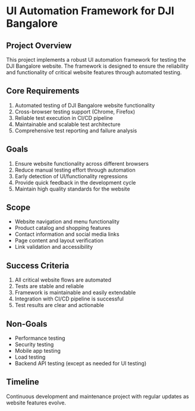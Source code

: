 # UI Automation Framework for DJI Bangalore

## Project Overview
This project implements a robust UI automation framework for testing the DJI Bangalore website. The framework is designed to ensure the reliability and functionality of critical website features through automated testing.

## Core Requirements
1. Automated testing of DJI Bangalore website functionality
2. Cross-browser testing support (Chrome, Firefox)
3. Reliable test execution in CI/CD pipeline
4. Maintainable and scalable test architecture
5. Comprehensive test reporting and failure analysis

## Goals
1. Ensure website functionality across different browsers
2. Reduce manual testing effort through automation
3. Early detection of UI/functionality regressions
4. Provide quick feedback in the development cycle
5. Maintain high quality standards for the website

## Scope
- Website navigation and menu functionality
- Product catalog and shopping features
- Contact information and social media links
- Page content and layout verification
- Link validation and accessibility

## Success Criteria
1. All critical website flows are automated
2. Tests are stable and reliable
3. Framework is maintainable and easily extendable
4. Integration with CI/CD pipeline is successful
5. Test results are clear and actionable

## Non-Goals
- Performance testing
- Security testing
- Mobile app testing
- Load testing
- Backend API testing (except as needed for UI testing)

## Timeline
Continuous development and maintenance project with regular updates as website features evolve.
